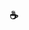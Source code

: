### ☕
<div>
  <img align="center" scr=""C:\Users\Usuário\Desktop\98ceb1f5950dd7053ec8c541aceea4d3.gif"">
</div>
